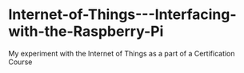 # Internet-of-Things---Interfacing-with-the-Raspberry-Pi
My experiment with the Internet of Things as a part of a Certification Course
